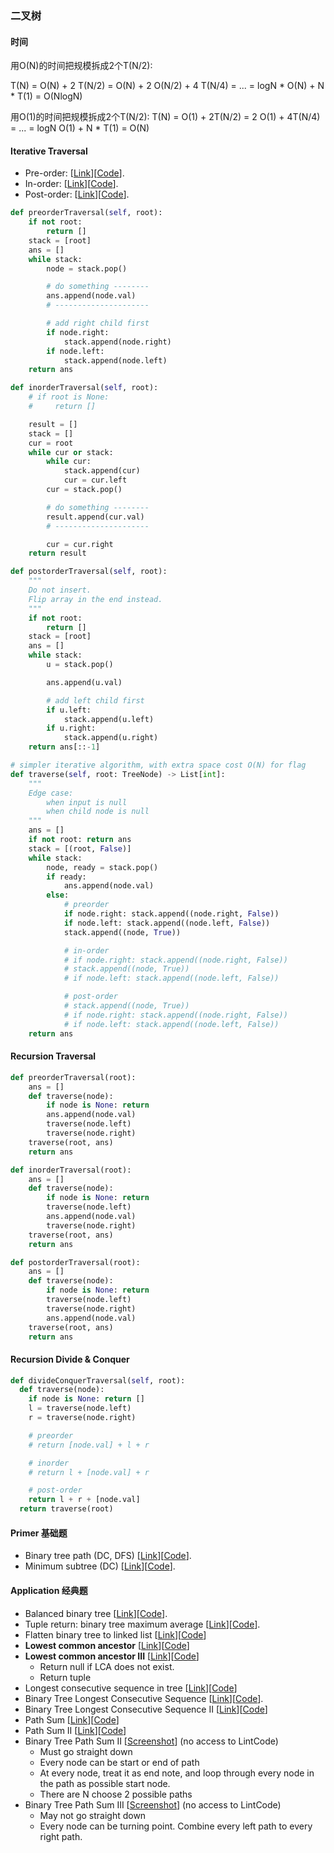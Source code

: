 ### 二叉树

#### 时间
用O(N)的时间把规模拆成2个T(N/2):

T(N) = O(N) + 2 T(N/2) = O(N) + 2 O(N/2) + 4 T(N/4) = ... = logN * O(N) + N * T(1) = O(NlogN)


用O(1)的时间把规模拆成2个T(N/2):
T(N) = O(1) + 2T(N/2) = 2 O(1) + 4T(N/4) = ... = logN O(1) + N * T(1) = O(N)

#### Iterative Traversal
* Pre-order: [[Link](https://leetcode.com/problems/binary-tree-preorder-traversal)][[Code](144_binary_tree_preorder_traversal.py)].
* In-order: [[Link](https://leetcode.com/problems/binary-tree-inorder-traversal)][[Code](94_binary_tree_inorder_traversal.py)].
* Post-order: [[Link](https://leetcode.com/problems/binary-tree-postorder-traversal)][[Code](145_binary_tree_postorder_traversal.py)].

```Python
def preorderTraversal(self, root):
    if not root:
        return []
    stack = [root]
    ans = []
    while stack:
        node = stack.pop()

        # do something --------
        ans.append(node.val)
        # ---------------------

        # add right child first
        if node.right:
            stack.append(node.right)
        if node.left:
            stack.append(node.left)
    return ans

def inorderTraversal(self, root):
    # if root is None:
    #     return []

    result = []
    stack = []
    cur = root
    while cur or stack:
        while cur:
            stack.append(cur)
            cur = cur.left
        cur = stack.pop()

        # do something --------
        result.append(cur.val)
        # ---------------------

        cur = cur.right
    return result

def postorderTraversal(self, root):
    """
    Do not insert.
    Flip array in the end instead.
    """
    if not root:
        return []
    stack = [root]
    ans = []
    while stack:
        u = stack.pop()

        ans.append(u.val)

        # add left child first
        if u.left:
            stack.append(u.left)
        if u.right:
            stack.append(u.right)
    return ans[::-1]
```

```Python
# simpler iterative algorithm, with extra space cost O(N) for flag
def traverse(self, root: TreeNode) -> List[int]:
    """
    Edge case:
        when input is null
        when child node is null
    """
    ans = []
    if not root: return ans
    stack = [(root, False)]
    while stack:
        node, ready = stack.pop()
        if ready:
            ans.append(node.val)
        else:
            # preorder
            if node.right: stack.append((node.right, False))
            if node.left: stack.append((node.left, False))
            stack.append((node, True))

            # in-order
            # if node.right: stack.append((node.right, False))
            # stack.append((node, True))
            # if node.left: stack.append((node.left, False))

            # post-order
            # stack.append((node, True))
            # if node.right: stack.append((node.right, False))
            # if node.left: stack.append((node.left, False))
    return ans
```



#### Recursion Traversal

```Python
def preorderTraversal(root):
    ans = []
    def traverse(node):
        if node is None: return
        ans.append(node.val)
        traverse(node.left)
        traverse(node.right)
    traverse(root, ans)
    return ans

def inorderTraversal(root):
    ans = []
    def traverse(node):
        if node is None: return
        traverse(node.left)
        ans.append(node.val)
        traverse(node.right)
    traverse(root, ans)
    return ans

def postorderTraversal(root):
    ans = []
    def traverse(node):
        if node is None: return
        traverse(node.left)
        traverse(node.right)
        ans.append(node.val)
    traverse(root, ans)
    return ans
```

#### Recursion Divide & Conquer

```Python
def divideConquerTraversal(self, root):
  def traverse(node):
    if node is None: return []
    l = traverse(node.left)
    r = traverse(node.right)

    # preorder
    # return [node.val] + l + r

    # inorder
    # return l + [node.val] + r

    # post-order
    return l + r + [node.val]
  return traverse(root)
```

#### Primer 基础题
* Binary tree path (DC, DFS) [[Link](https://leetcode.com/problems/binary-tree-paths)][[Code](257_binary_tree_paths.py)].
* Minimum subtree (DC) [[Link](https://starllap.space/2017/05/30/LintCode-596-Minimum-Subtree/)][[Code](minimum_subtree.py)].

#### Application 经典题
* Balanced binary tree [[Link](https://leetcode.com/problems/balanced-binary-tree/)][[Code](110_balanced_binary_tree.py)].
* Tuple return: binary tree maximum average [[Link](https://www.lintcode.com/problem/subtree-with-maximum-average/description)][[Code](binary_tree_maximum_average.py)].
* Flatten binary tree to linked list [[Link](https://leetcode.com/problems/flatten-binary-tree-to-linked-list/submissions/)][[Code](114_flatten_binary_tree_to_linked_list.py)]
* **Lowest common ancestor** [[Link](https://leetcode.com/problems/lowest-common-ancestor-of-a-binary-tree/)][[Code](236_lowest_common_ancestor_of_a_binary_tree.py)]
* **Lowest common ancestor III** [[Link](https://www.lintcode.com/problem/lowest-common-ancestor-iii/)][[Code](lowest_common_ancestor_of_a_binary_tree_iii.py)]
  - Return null if LCA does not exist.
  - Return tuple
* Longest consecutive sequence in tree [[Link](https://leetcode.com/problems/binary-tree-longest-consecutive-sequence/)][[Code](298_binary_tree_longest_consecutive_sequencee.py)]
* Binary Tree Longest Consecutive Sequence [[Link](https://leetcode.com/problems/binary-tree-longest-consecutive-sequence/)][[Code](298_binary_tree_longest_consecutive_sequencee.py)].
* Binary Tree Longest Consecutive Sequence II [[Link](https://leetcode.com/problems/binary-tree-longest-consecutive-sequence-ii/)][[Code](549_binary_tree_longest_consecutive_sequence_ii.py)]
* Path Sum [[Link](https://leetcode.com/problems/path-sum/)][[Code](112_path_sum.py)]
* Path Sum II [[Link](https://leetcode.com/problems/path-sum-ii)][[Code](113_path_sum_ii.py)]
* Binary Tree Path Sum II [[Screenshot](https://github.com/shawlu95/Algorithm-Toolbox/blob/master/tree/assets/binary_tree_path_sum_ii.png)] (no access to LintCode)
  - Must go straight down
  - Every node can be start or end of path
  - At every node, treat it as end note, and loop through every node in the path as possible start node.
  - There are N choose 2 possible paths
* Binary Tree Path Sum III [[Screenshot](https://github.com/shawlu95/Algorithm-Toolbox/blob/master/tree/assets/binary_tree_path_sum_iii.png)] (no access to LintCode)
  - May not go straight down
  - Every node can be turning point. Combine every left path to every right path.

